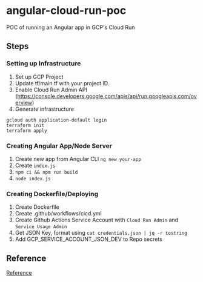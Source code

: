 # angular-cloud-run-poc
POC of running an Angular app in GCP's Cloud Run

## Steps

### Setting up Infrastructure

1. Set up GCP Project
2. Update tf/main.tf with your project ID.
3. Enable Cloud Run Admin API (https://console.developers.google.com/apis/api/run.googleapis.com/overview)
4. Generate infrastructure
```
gcloud auth application-default login
terraform init
terraform apply
```

### Creating Angular App/Node Server

1. Create new app from Angular CLI `ng new your-app`
2. Create `index.js`
3. `npm ci && npm run build`
4. `node index.js`

### Creating Dockerfile/Deploying

1. Create Dockerfile
2. Create .github/workflows/cicd.yml
3. Create Github Actions Service Account with `Cloud Run Admin` and `Service Usage Admin`
4. Get JSON Key, format using `cat credentials.json | jq -r tostring`
5. Add GCP_SERVICE_ACCOUNT_JSON_DEV to Repo secrets

## Reference

[Reference](https://medium.com/@larry_nguyen/how-to-deploy-angular-application-on-google-cloud-run-c6d472e07bd5)